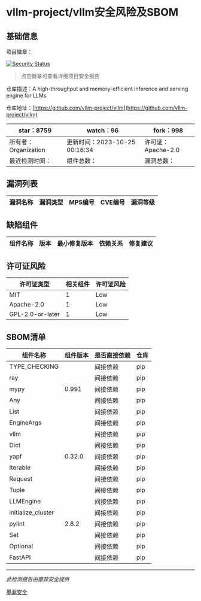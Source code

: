 # vllm-project/vllm安全风险及SBOM

## 基础信息

项目徽章：

[![Security Status](https://www.murphysec.com/platform3/v31/badge/1716888343106338816.svg)](https://www.murphysec.com/console/report/1692240541550268416/1716888343106338816)

> 点击徽章可查看详细项目安全报告

仓库描述：A high-throughput and memory-efficient inference and serving engine for LLMs

仓库地址：[https://github.com/vllm-project/vllm](https://github.com/vllm-project/vllm)

| star：8759 | watch：96 | fork：998 |
| ----------- | -------------- | ------------ |
| 所有者：Organization | 更新时间：2023-10-25 00:16:34 | 许可证：Apache-2.0 |
| 最近检测时间： | 组件总数： | 漏洞总数： |




## 漏洞列表

| 漏洞名称 | 漏洞类型 | MPS编号 | CVE编号 | 漏洞等级 |
| ------- | ------ | ------- | ------ | ----- |





## 缺陷组件

| 组件名称 | 版本 | 最小修复版本 | 依赖关系 | 修复建议 |
| -------- | ---- | ------------ | -------- | -------- |





## 许可证风险

| 许可证类型 | 相关组件 | 许可证风险 |
| ---------- | -------- | ---------- |
|MIT|1|Low|
|Apache-2.0|1|Low|
|GPL-2.0-or-later|1|Low|




## SBOM清单

| 组件名称 | 组件版本 | 是否直接依赖 | 仓库 |
| -------- | -------- | ------------ | ---- |
|TYPE_CHECKING||间接依赖|pip|
|ray||间接依赖|pip|
|mypy|0.991|间接依赖|pip|
|Any||间接依赖|pip|
|List||间接依赖|pip|
|EngineArgs||间接依赖|pip|
|vllm||间接依赖|pip|
|Dict||间接依赖|pip|
|yapf|0.32.0|间接依赖|pip|
|Iterable||间接依赖|pip|
|Request||间接依赖|pip|
|Tuple||间接依赖|pip|
|LLMEngine||间接依赖|pip|
|initialize_cluster||间接依赖|pip|
|pylint|2.8.2|间接依赖|pip|
|Set||间接依赖|pip|
|Optional||间接依赖|pip|
|FastAPI||间接依赖|pip|


------

*此检测报告由墨菲安全提供*

[墨菲安全](www.murphysec.com)
